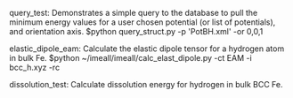 query_test:
  Demonstrates a simple query to the database to pull the 
  minimum energy values for a user chosen potential 
  (or list of potentials), and orientation axis.
    $python query_struct.py -p 'PotBH.xml' -or 0,0,1

elastic_dipole_eam:
  Calculate the elastic dipole tensor for a hydrogen atom
  in bulk Fe.
    $python ~/imeall/imeall/calc_elast_dipole.py -ct EAM -i bcc_h.xyz -rc

dissolution_test:
  Calculate dissolution energy for hydrogen in bulk BCC Fe.


